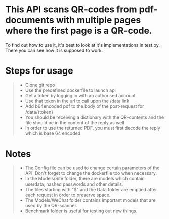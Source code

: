 # This API scans QR-codes from pdf-documents with multiple pages where the first page is a QR-code.
To find out how to use it, it's best to look at it's implementations in test.py. There you can see how it is supposed to work.

# Steps for usage
> - Clone git repo
> - Use the predefined dockerfile to launch api
> - Get a token by logging in with an authorised account
> - Use that token in the url to call upon the /data link
> - Add b64encoded pdf to the body of the post-request for /data/{token}
> - You should be receiving a dictionary with the QR-contents and the file should be in the content of the reply as well
> - In order to use the returned PDF, you must first decode the reply which is base 64 encoded

# Notes
> - The Config file can be used to change certain parameters of the API. Don't forget to change the dockerfile too when necessary.
> - In the Models/Site folder, there are models which contain userdata, hashed passwords and other details.
> - The files starting with "$" and the Data folder are emptied after each request in order to preserve space.
> - The Models/WeChat folder contains important models that are used by the QR-scanner.
> - Benchmark folder is useful for testing out new things.